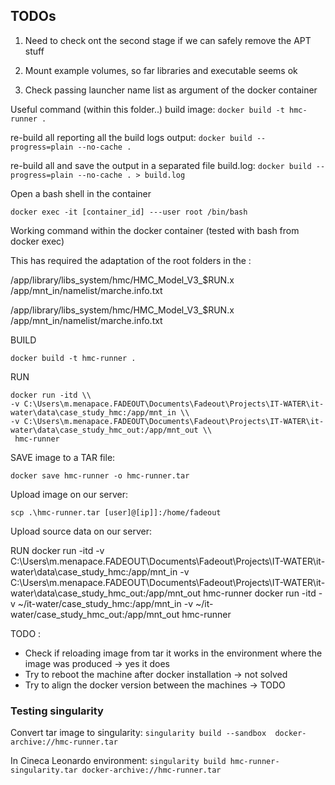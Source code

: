 
## TODOs
1) Need to check ont the second stage if we can safely remove the APT stuff

2) Mount example volumes, so far libraries and executable seems ok 

3) Check passing launcher name list as argument of the docker container

Useful command (within this folder..)
build image: 
```docker build -t hmc-runner .```

re-build all reporting all the build logs output:
```docker build --progress=plain --no-cache .```

re-build all and save the output in a separated file build.log:
```docker build --progress=plain --no-cache . > build.log```

Open a bash shell in the container 
```
docker exec -it [container_id] ---user root /bin/bash
```


Working command within the docker container (tested with bash from docker exec)

This has required the adaptation of the root folders in the :
 
/app/library/libs_system/hmc/HMC_Model_V3_\$RUN.x /app/mnt_in/namelist/marche.info.txt

/app/library/libs_system/hmc/HMC_Model_V3_\$RUN.x /app/mnt_in/namelist/marche.info.txt

BUILD 
```
docker build -t hmc-runner .
```

RUN
```
docker run -itd \\
-v C:\Users\m.menapace.FADEOUT\Documents\Fadeout\Projects\IT-WATER\it-water\data\case_study_hmc:/app/mnt_in \\
-v C:\Users\m.menapace.FADEOUT\Documents\Fadeout\Projects\IT-WATER\it-water\data\case_study_hmc_out:/app/mnt_out \\
 hmc-runner
```

SAVE image to a TAR file:
```
docker save hmc-runner -o hmc-runner.tar
```

Upload image on our server:
```
scp .\hmc-runner.tar [user]@[ip]]:/home/fadeout
```

Upload source data on our server: 

RUN
docker run -itd -v C:\Users\m.menapace.FADEOUT\Documents\Fadeout\Projects\IT-WATER\it-water\data\case_study_hmc:/app/mnt_in -v C:\Users\m.menapace.FADEOUT\Documents\Fadeout\Projects\IT-WATER\it-water\data\case_study_hmc_out:/app/mnt_out hmc-runner
docker run -itd -v ~/it-water/case_study_hmc:/app/mnt_in -v ~/it-water/case_study_hmc_out:/app/mnt_out hmc-runner


TODO : 
- Check if reloading image from tar it works in the environment where the image was produced -> yes it does 
- Try to reboot the machine after docker installation -> not solved 
- Try to align the docker version between the machines -> TODO

### Testing singularity 
Convert tar image to singularity:
```singularity build --sandbox  docker-archive://hmc-runner.tar```

In Cineca Leonardo environment:
```singularity build hmc-runner-singularity.tar docker-archive://hmc-runner.tar```